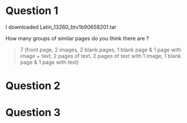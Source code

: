# Question 1

I downloaded Latin_13260_btv1b90658201.tar 

How many groups of similar pages do you think there are ?
> 7 (front page, 2 images, 2 blank pages, 1 blank page & 1 page with image + text, 2 pages of text, 2 pages of text with 1 image, 1 blank page & 1 page with text) 

# Question 2



# Question 3






